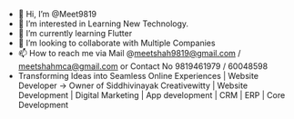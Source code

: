 - 👋 Hi, I’m @Meet9819
- 👀 I’m interested in Learning New Technology.
- 🌱 I’m currently learning Flutter
- 💞️ I’m looking to collaborate with Multiple Companies
- 📫 How to reach me via Mail @meetshah9819@gmail.com / meetshahmca@gmail.com or Contact No 9819461979 / 60048598
- Transforming Ideas into Seamless Online Experiences | Website Developer -> Owner of Siddhivinayak Creativewitty | Website Development | Digital Marketing | App development | CRM | ERP | Core Development

<!---
Meet9819/Meet9819 is a ✨ special ✨ repository because its `README.md` (this file) appears on your GitHub profile.
You can click the Preview link to take a look at your changes.
--->
